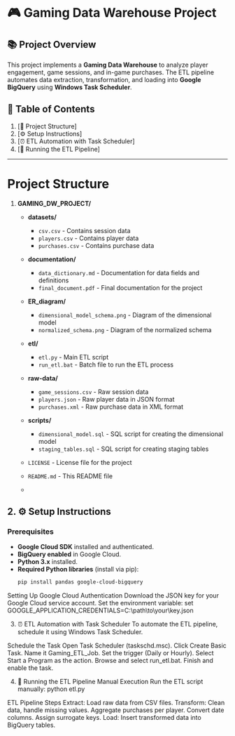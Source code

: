 # 🎮 Gaming Data Warehouse Project

## 📚 Project Overview

This project implements a **Gaming Data Warehouse** to analyze player engagement, game sessions, and in-game purchases. The ETL pipeline automates data extraction, transformation, and loading into **Google BigQuery** using **Windows Task Scheduler**.

## 📑 Table of Contents

1. [📁 Project Structure]
2. [⚙️ Setup Instructions]
3. [⏰ ETL Automation with Task Scheduler]
4. [🚀 Running the ETL Pipeline]

---

# Project Structure

1. **GAMING_DW_PROJECT/**
   - **datasets/**
     - `csv.csv`               - Contains session data
     - `players.csv`           - Contains player data
     - `purchases.csv`         - Contains purchase data
   - **documentation/**
     - `data_dictionary.md`     - Documentation for data fields and definitions
     - `final_document.pdf`           - Final documentation for the project
   - **ER_diagram/**
     - `dimensional_model_schema.png`  - Diagram of the dimensional model
     - `normalized_schema.png`          - Diagram of the normalized schema
   - **etl/**
     - `etl.py`                - Main ETL script
     - `run_etl.bat`           - Batch file to run the ETL process
   - **raw-data/**
     - `game_sessions.csv`      - Raw session data
     - `players.json`           - Raw player data in JSON format
     - `purchases.xml`          - Raw purchase data in XML format

   - **scripts/**
     - `dimensional_model.sql`   - SQL script for creating the dimensional model
     - `staging_tables.sql`      - SQL script for creating staging tables
   - `LICENSE`                  - License file for the project
   - `README.md`                - This README file
   - 
## 2. ⚙️ Setup Instructions

### Prerequisites

- **Google Cloud SDK** installed and authenticated.
- **BigQuery enabled** in Google Cloud.
- **Python 3.x** installed.
- **Required Python libraries** (install via pip):
  ```sh
  pip install pandas google-cloud-bigquery
  
Setting Up Google Cloud Authentication
Download the JSON key for your Google Cloud service account.
Set the environment variable:
set GOOGLE_APPLICATION_CREDENTIALS=C:\path\to\your\key.json

3. ⏰ ETL Automation with Task Scheduler
To automate the ETL pipeline, schedule it using Windows Task Scheduler.

Schedule the Task
Open Task Scheduler (taskschd.msc).
Click Create Basic Task.
Name it Gaming_ETL_Job.
Set the trigger (Daily or Hourly).
Select Start a Program as the action.
Browse and select run_etl.bat.
Finish and enable the task.

4. 🚀 Running the ETL Pipeline
Manual Execution
Run the ETL script manually:
python etl.py

ETL Pipeline Steps
Extract: Load raw data from CSV files.
Transform:
Clean data, handle missing values.
Aggregate purchases per player.
Convert date columns.
Assign surrogate keys.
Load: Insert transformed data into BigQuery tables.
